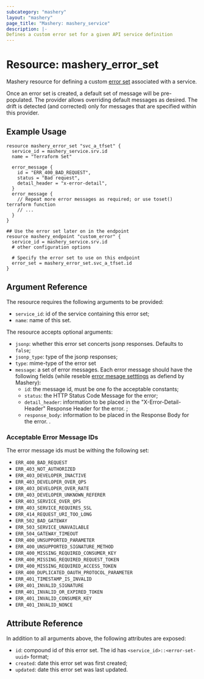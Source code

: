 ```yaml
---
subcategory: "mashery"
layout: "mashery"
page_title: "Mashery: mashery_service"
description: |-
Defines a custom error set for a given API service definition
---
```


# Resource: mashery_error_set

Mashery resource for defining a custom [error set](http://docs.mashery.com/design/GUID-0CD66EB0-A62E-4834-8C8A-FB1F72B3D4CB.html) 
associated with a service. 

Once an error set is created, a default set of message will be pre-populated. The provider allows overriding default
messages as desired. The drift is detected (and corrected) only for messages that are specified within this provider.

## Example Usage

```hcl
resource mashery_error_set "svc_a_tfset" {
  service_id = mashery_service.srv.id
  name = "Terraform Set"

  error_message {
    id = "ERR_400_BAD_REQUEST",
    status = "Bad request",
    detail_header = "x-error-detail",
  }
  error_message {
    // Repeat more error messages as required; or use toset() terraform function
    // ...
  }
}

## Use the error set later on in the endpoint
resource mashery_endpoint "custom_error" {
  service_id = mashery_service.srv.id
  # other configuration options
  
  # Specify the error set to use on this endpoint
  error_set = mashery_error_set.svc_a_tfset.id
}
```

## Argument Reference
The resource requires the following arguments to be provided:
- `service_id`: id of the service containing this error set;
- `name`: name of this set.
  
The resource accepts optional arguments:
- `jsonp`: whether this error set concerts jsonp responses. Defaults to `false`;
- `jsonp_type`: type of the jsonp responses;
- `type`: mime-type of the error set
- `message`: a set of error messages. Each error message should have the following fields
  (while reseble [error mesage setttings](http://docs.mashery.com/design/GUID-0CD66EB0-A62E-4834-8C8A-FB1F72B3D4CB.html) 
  as defiend by Mashery):
    - `id`: the message id, must be one fo the acceptable constants;
    - `status`: the HTTP Status Code Message for the error;
    - `detail_header`: information to be placed in the "X-Error-Detail-Header" Response Header for the error. ;
    - `response_body`: information to be placed in the Response Body for the error. .

### Acceptable Error Message IDs
The error message ids must be withing the following set:
- `ERR_400_BAD_REQUEST`
- `ERR_403_NOT_AUTHORIZED`
- `ERR_403_DEVELOPER_INACTIVE`
- `ERR_403_DEVELOPER_OVER_QPS`
- `ERR_403_DEVELOPER_OVER_RATE`
- `ERR_403_DEVELOPER_UNKNOWN_REFERER`
- `ERR_403_SERVICE_OVER_QPS`
- `ERR_403_SERVICE_REQUIRES_SSL`
- `ERR_414_REQUEST_URI_TOO_LONG`
- `ERR_502_BAD_GATEWAY`
- `ERR_503_SERVICE_UNAVAILABLE`
- `ERR_504_GATEWAY_TIMEOUT`
- `ERR_400_UNSUPPORTED_PARAMETER`
- `ERR_400_UNSUPPORTED_SIGNATURE_METHOD`
- `ERR_400_MISSING_REQUIRED_CONSUMER_KEY`
- `ERR_400_MISSING_REQUIRED_REQUEST_TOKEN`
- `ERR_400_MISSING_REQUIRED_ACCESS_TOKEN`
- `ERR_400_DUPLICATED_OAUTH_PROTOCOL_PARAMETER`
- `ERR_401_TIMESTAMP_IS_INVALID`
- `ERR_401_INVALID_SIGNATURE` 
- `ERR_401_INVALID_OR_EXPIRED_TOKEN`
- `ERR_401_INVALID_CONSUMER_KEY`
-  `ERR_401_INVALID_NONCE`

## Attribute Reference

In addition to all arguments above, the following attributes are exposed:

* `id`: compound id of this error set. The id has `<service_id>::<error-set-uuid>` format;
* `created`: date this error set was first created;
* `updated`: date this error set was last updated.